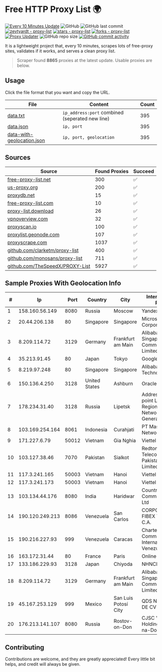 
# Free HTTP Proxy List 🌍

[![Every 10 Minutes Update](https://github.com/mertguvencli/http-proxy-list/actions/workflows/main.yml/badge.svg?branch=main)](https://github.com/mertguvencli/http-proxy-list/actions/workflows/main.yml)
![GitHub](https://img.shields.io/github/license/mertguvencli/http-proxy-list)
![GitHub last commit](https://img.shields.io/github/last-commit/mertguvencli/http-proxy-list)
[![zevtyardt - proxy-list](https://img.shields.io/static/v1?label=zevtyardt&message=proxy-list&color=blue&logo=github)](https://github.com/zevtyardt/proxy-list "Go to GitHub repo")
[![stars - proxy-list](https://img.shields.io/github/stars/zevtyardt/proxy-list?style=social)](https://github.com/zevtyardt/proxy-list)
[![forks - proxy-list](https://img.shields.io/github/forks/zevtyardt/proxy-list?style=social)](https://github.com/zevtyardt/proxy-list)
[![Proxy Updater](https://github.com/zevtyardt/proxy-list/workflows/Proxy%20Updater/badge.svg)](https://github.com/zevtyardt/proxy-list/actions?query=workflow:"Proxy+Updater")
![GitHub repo size](https://img.shields.io/github/repo-size/zevtyardt/proxy-list)
[![GitHub commit activity](https://img.shields.io/github/commit-activity/m/zevtyardt/proxy-list?logo=commits)](https://github.com/zevtyardt/proxy-list/commits/main)

It is a lightweight project that, every 10 minutes, scrapes lots of free-proxy sites, validates if it works, and serves a clean proxy list.

> Scraper found **8865** proxies at the latest update. Usable proxies are below.

## Usage

Click the file format that you want and copy the URL.

|File|Content|Count|
|----|-------|-----|
|[data.txt](https://raw.githubusercontent.com/mertguvencli/http-proxy-list/main/proxy-list/data.txt)|`ip_address:port` combined (seperated new line)|395|
|[data.json](https://raw.githubusercontent.com/mertguvencli/http-proxy-list/main/proxy-list/data.json)|`ip, port`|395|
|[data-with-geolocation.json](https://raw.githubusercontent.com/mertguvencli/http-proxy-list/main/proxy-list/data-with-geolocation.json)|`ip, port, geolocation`|395|

## Sources

|Source|Found Proxies|Succeed|
|------|-------------|-------|
|[free-proxy-list.net](https://free-proxy-list.net)|300|✅|
|[us-proxy.org](https://www.us-proxy.org)|200|✅|
|[proxydb.net](http://proxydb.net)|15|✅|
|[free-proxy-list.com](https://free-proxy-list.com/?page=&port=&type%5B%5D=http&type%5B%5D=https&up_time=0&search=Search)|10|✅|
|[proxy-list.download](https://www.proxy-list.download/HTTP)|26|✅|
|[vpnoverview.com](https://vpnoverview.com/privacy/anonymous-browsing/free-proxy-servers)|32|✅|
|[proxyscan.io](https://www.proxyscan.io)|100|✅|
|[proxylist.geonode.com](https://proxylist.geonode.com/api/proxy-list?limit=300&page=1&sort_by=lastChecked&sort_type=desc&protocols=http,https)|107|✅|
|[proxyscrape.com](https://api.proxyscrape.com/v2/?request=displayproxies&protocol=http&timeout=10000&country=all&ssl=all&anonymity=all)|1037|✅|
|[github.com/clarketm/proxy-list](https://raw.githubusercontent.com/clarketm/proxy-list/master/proxy-list-raw.txt)|400|✅|
|[github.com/monosans/proxy-list](https://raw.githubusercontent.com/monosans/proxy-list/main/proxies/http.txt)|711|✅|
|[github.com/TheSpeedX/PROXY-List](https://raw.githubusercontent.com/TheSpeedX/PROXY-List/master/http.txt)|5927|✅|


## Sample Proxies With Geolocation Info

|#|Ip|Port|Country|City|Internet Service Provider|
|-|--|----|-------|----|-------------------------|
|1|158.160.56.149|8080|Russia|Moscow|Yandex.Cloud LLC|
|2|20.44.206.138|80|Singapore|Singapore|Microsoft Corporation|
|3|8.209.114.72|3129|Germany|Frankfurt am Main|Alibaba.com Singapore E-Commerce Private Limited|
|4|35.213.91.45|80|Japan|Tokyo|Google LLC|
|5|8.219.97.248|80|Singapore|Singapore|Alibaba (US) Technology Co., Ltd.|
|6|150.136.4.250|3128|United States|Ashburn|Oracle Corporation|
|7|178.234.31.40|3128|Russia|Lipetsk|Address point-to-point Lipetsk Regional Public Network BBN-3/1/1 General|
|8|103.169.254.164|8061|Indonesia|Curahjati|PT Master Star Network|
|9|171.227.6.79|50012|Vietnam|Gia Nghia|Viettel Corporation|
|10|103.127.38.46|7070|Pakistan|Sialkot|Redtone Telecommunications Pakistan (Private) Limited|
|11|117.3.241.165|50003|Vietnam|Hanoi|Viettel Corporation|
|12|117.3.241.173|50003|Vietnam|Hanoi|Viettel Corporation|
|13|103.134.44.176|8080|India|Haridwar|Countrylink Communiction Pvt Ltd|
|14|190.120.249.213|8086|Venezuela|San Carlos|CORPORACION FIBEX TELECOM, C.A.|
|15|190.216.227.93|999|Venezuela|Caracas|Charter Communications International De Venezuela C.A.|
|16|163.172.31.44|80|France|Paris|Online S.A.S.|
|17|133.186.229.93|3128|Japan|Chiyoda|NHNCLOUD|
|18|8.209.114.72|3129|Germany|Frankfurt am Main|Alibaba.com Singapore E-Commerce Private Limited|
|19|45.167.253.129|999|Mexico|San Luis Potosí City|QDS NETWORKS SA DE CV|
|20|176.213.141.107|8080|Russia|Rostov-on-Don|CJSC "ER-Telecom Holding" Rostov-na-Donu branch|



## Contributing

Contributions are welcome, and they are greatly appreciated! Every
little bit helps, and credit will always be given.


